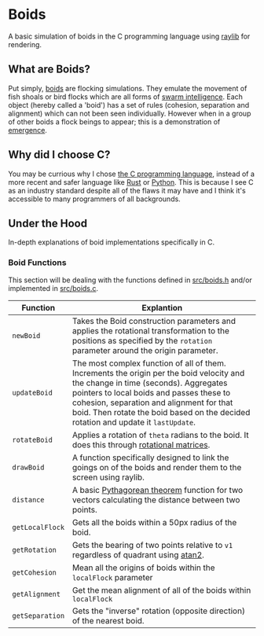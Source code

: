# Boids

A basic simulation of boids in the C programming language using [raylib](https://www.raylib.com/) for rendering.

## What are Boids?

Put simply, [boids](https://en.wikipedia.org/wiki/Boids) are flocking simulations. They emulate the movement of fish shoals or bird flocks which are all forms of [swarm intelligence](https://en.wikipedia.org/wiki/Swarm_intelligence). Each object (hereby called a 'boid') has a set of rules (cohesion, separation and alignment) which can not been seen individually. However when in a group of other boids a flock beings to appear; this is a demonstration of [emergence](https://en.wikipedia.org/wiki/Emergence).

## Why did I choose C?

You may be currious why I chose [the C programming language](https://en.wikipedia.org/wiki/C_(programming_language)), instead of a more recent and safer language like [Rust](https://www.rust-lang.org/) or [Python](https://www.python.org/). This is because I see C as an industry standard despite all of the flaws it may have and I think it's accessible to many programmers of all backgrounds.

## Under the Hood

In-depth explanations of boid implementations specifically in C.

### Boid Functions

This section will be dealing with the functions defined in [src/boids.h](https://github.com/KJ002/Boids/blob/main/src/boids.h) and/or implemented in [src/boids.c](https://github.com/KJ002/Boids/blob/main/src/boids.c).

Function | Explantion
---|---
`newBoid` | Takes the Boid construction parameters and applies the rotational transformation to the positions as specified by the `rotation` parameter around the origin parameter.
`updateBoid` | The most complex function of all of them. Increments the origin per the boid velocity and the change in time (seconds). Aggregates pointers to local boids and passes these to cohesion, separation and alignment for that boid. Then rotate the boid based on the decided rotation and update it `lastUpdate`.
`rotateBoid` | Applies a rotation of `theta` radians to the boid. It does this through [rotational matrices](https://en.wikipedia.org/wiki/Rotation_matrix).
`drawBoid` | A function specifically designed to link the goings on of the boids and render them to the screen using raylib.
`distance` | A basic [Pythagorean theorem](https://en.wikipedia.org/wiki/Pythagorean_theorem) function for two vectors calculating the distance between two points.
`getLocalFlock` | Gets all the boids within a 50px radius of the boid.
`getRotation` | Gets the bearing of two points relative to `v1` regardless of quadrant using [atan2](https://en.wikipedia.org/wiki/Atan2).
`getCohesion` | Mean all the origins of boids within the `localFlock` parameter
`getAlignment` | Get the mean alignment of all of the boids within `localFlock`
`getSeparation` | Gets the "inverse" rotation (opposite direction) of the nearest boid.
